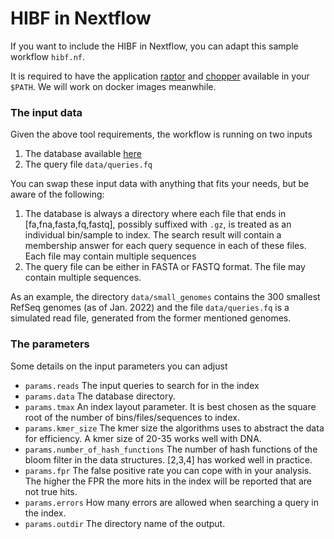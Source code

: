 # HIBF in Nextflow

If you want to include the HIBF in Nextflow, you can adapt this sample workflow `hibf.nf`.

It is required to have the application [raptor](https://github.com/seqan/raptor) and
[chopper](https://github.com/seqan/chopper) available in your `$PATH`.
We will work on docker images meanwhile.

### The input data

Given the above tool requirements, the workflow is running on two inputs

1. The database available [here](https://ftp.imp.fu-berlin.de/pub/seiler/raptor/small_genomes.tar.gz)
2. The query file `data/queries.fq`

You can swap these input data with anything that fits your needs, but be aware of the following:

1. The database is always a directory where each file that ends in [fa,fna,fasta,fq,fastq], possibly
   suffixed with `.gz`, is treated as an individual bin/sample to index. The search result will contain
   a membership answer for each query sequence in each of these files. Each file may contain multiple
   sequences
2. The query file can be either in FASTA or FASTQ format. The file may contain multiple sequences.

As an example, the directory `data/small_genomes` contains the 300 smallest RefSeq genomes (as of Jan. 2022)
and the file `data/queries.fq` is a simulated read file, generated from the former mentioned genomes.

### The parameters

Some details on the input parameters you can adjust

* `params.reads` The input queries to search for in the index
* `params.data` The database directory.
* `params.tmax` An index layout parameter. It is best chosen as the square root of the number of
                bins/files/sequences to index.
* `params.kmer_size` The kmer size the algorithms uses to abstract the data for efficiency. A kmer
                     size of 20-35 works well with DNA.
* `params.number_of_hash_functions` The number of hash functions of the bloom filter in the data
                                    structures. [2,3,4] has worked well in practice.
* `params.fpr` The false positive rate you can cope with in your analysis. The higher the FPR the
               more hits in the index will be reported that are not true hits.
* `params.errors` How many errors are allowed when searching a query in the index.
* `params.outdir` The directory name of the output.
